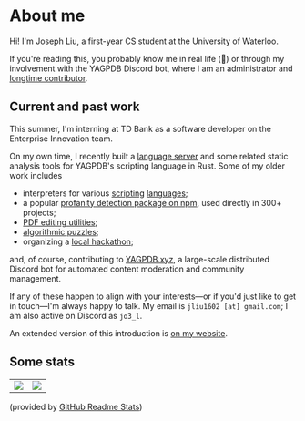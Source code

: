 # About me

Hi! I'm Joseph Liu, a first-year CS student at the University of Waterloo.

If you're reading this, you probably know me in real life (👀) or through my involvement with the
YAGPDB Discord bot, where I am an administrator and [longtime
contributor](https://github.com/botlabs-gg/yagpdb/commits?author=jo3-l).

## Current and past work

This summer, I'm interning at TD Bank as a software developer on the Enterprise Innovation team.

On my own time, I recently built a [language server](https://github.com/jo3-l/yag-template-lsp)
and some related static analysis tools for YAGPDB's scripting language in Rust. Some of my older
work includes

- interpreters for various [scripting](https://github.com/botlabs-gg/template/commits/master/?author=jo3-l)
  [languages](https://github.com/jo3-l/liftoff);
- a popular [profanity detection package on npm](https://www.npmjs.com/package/obscenity), used directly in 300+ projects;
- [PDF editing utilities](https://github.com/jo3-l/markpdf);
- [algorithmic puzzles](https://github.com/jo3-l/cp-practice);
- organizing a [local hackathon](https://vshacks.github.io/);

and, of course, contributing to [YAGPDB.xyz](https://yagpdb.xyz), a large-scale distributed Discord bot for automated content moderation
and community management.

If any of these happen to align with your interests—or if you'd just like to get in touch—I'm always
happy to talk. My email is `jliu1602 [at] gmail.com`; I am also active on Discord as `jo3_l`.

An extended version of this introduction is [on my website](https://jo3-l.dev/about/).

## Some stats

<table>
  <tr>
    <td align="center" style="padding=0;width=50%;">
      <img align="center" style="padding=0;" src="https://github-readme-stats.vercel.app/api/?username=jo3-l&show_icons=true&title_color=4F8CC9&text_color=9f9f9f&bg_color=00000000&hide_border=true&icon_color=4F8CC9&hide_title=true&count_private=true" />
    </td>
    <td align="center" style="padding=0;width=50%;">
      <img align="center" style="padding=0;" src="https://github-readme-stats.quantumlytangled.vercel.app/api/top-langs/?username=jo3-l&layout=compact&show_icons=true&title_color=4F8CC9&text_color=9f9f9f&bg_color=00000000&hide_border=true&icon_color=00000000&count_private=true&hide=lua" />
    </td>
  </tr>
</table>

(provided by [GitHub Readme Stats](https://github.com/anuraghazra/github-readme-stats))
